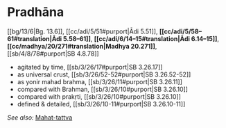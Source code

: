 # Pradhāna

[[bg/13/6|Bg. 13.6]], [[cc/adi/5/51#purport|Ādi 5.51]], **[[cc/adi/5/58–61#translation|Ādi 5.58–61]]**, **[[cc/adi/6/14–15#translation|Ādi 6.14–15]]**, **[[cc/madhya/20/271#translation|Madhya 20.271]]**, [[sb/4/8/78#purport|SB 4.8.78]]

* agitated by time, [[sb/3/26/17#purport|SB 3.26.17]]
* as universal crust, [[sb/3/26/52-52#purport|SB 3.26.52-52]]
* as yonir mahad brahma, [[sb/3/26/11#purport|SB 3.26.11]]
* compared with Brahman, [[sb/3/26/10#purport|SB 3.26.10]]
* compared with prakṛti, [[sb/3/26/10#purport|SB 3.26.10]]
* defined & detailed, [[sb/3/26/10-11#purport|SB 3.26.10-11]]

*See also:* [Mahat-tattva](entries/mahat-tattva.md)
